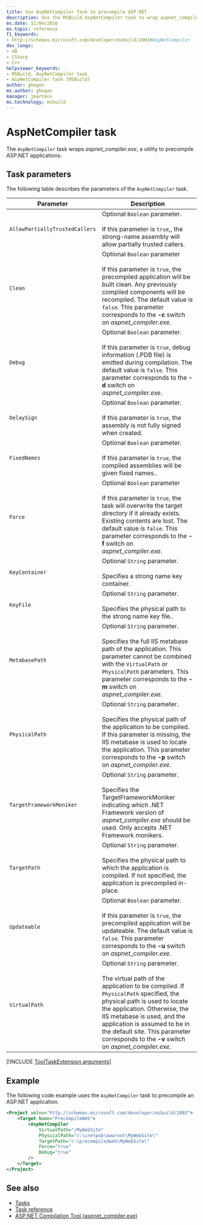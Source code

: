 ```yaml
---
title: Use AspNetCompiler Task to precompile ASP.NET
description: Use the MSBuild AspNetCompiler task to wrap aspnet_compiler.exe, a utility to precompile ASP.NET applications.
ms.date: 11/04/2016
ms.topic: reference
f1_keywords:
- http://schemas.microsoft.com/developer/msbuild/2003#AspNetCompiler
dev_langs:
- VB
- CSharp
- C++
helpviewer_keywords:
- MSBuild, AspNetCompiler task
- AspNetCompiler task [MSBuild]
author: ghogen
ms.author: ghogen
manager: jmartens
ms.technology: msbuild
---
```

# AspNetCompiler task

The `AspNetCompiler` task wraps *aspnet_compiler.exe*, a utility to precompile ASP.NET applications.

## Task parameters

The following table describes the parameters of the `AspNetCompiler` task.

|Parameter|Description|
|---------------|-----------------|
|`AllowPartiallyTrustedCallers`|Optional `Boolean` parameter.<br /><br /> If this parameter is `true`,, the strong-name assembly will allow partially trusted callers.|
|`Clean`|Optional `Boolean` parameter<br /><br /> If this parameter is `true`, the precompiled application will be built clean. Any previously compiled components will be recompiled. The default value is `false`. This parameter corresponds to the **-c** switch on *aspnet_compiler.exe*.|
|`Debug`|Optional `Boolean` parameter.<br /><br /> If this parameter is `true`, debug information (.PDB file) is emitted during compilation. The default value is `false`. This parameter corresponds to the **-d** switch on *aspnet_compiler.exe*.|
|`DelaySign`|Optional `Boolean` parameter.<br /><br /> If this parameter is `true`, the assembly is not fully signed when created.|
|`FixedNames`|Optional `Boolean` parameter.<br /><br /> If this parameter is `true`, the compiled assemblies will be given fixed names..|
|`Force`|Optional `Boolean` parameter<br /><br /> If this parameter is `true`, the task will overwrite the target directory if it already exists. Existing contents are lost. The default value is `false`. This parameter corresponds to the **-f** switch on *aspnet_compiler.exe*.|
|`KeyContainer`|Optional `String` parameter.<br /><br /> Specifies a strong name key container.|
|`KeyFile`|Optional `String` parameter.<br /><br /> Specifies the physical path to the strong name key file..|
|`MetabasePath`|Optional `String` parameter.<br /><br /> Specifies the full IIS metabase path of the application. This parameter cannot be combined with the `VirtualPath` or `PhysicalPath` parameters. This parameter corresponds to the **-m** switch on *aspnet_compiler.exe*.|
|`PhysicalPath`|Optional `String` parameter.<br /><br /> Specifies the physical path of the application to be compiled. If this parameter is missing, the IIS metabase is used to locate the application. This parameter corresponds to the **-p** switch on *aspnet_compiler.exe*.|
|`TargetFrameworkMoniker`|Optional `String` parameter.<br /><br /> Specifies the TargetFrameworkMoniker indicating which .NET Framework version of *aspnet_compiler.exe* should be used. Only accepts .NET Framework monikers.|
|`TargetPath`|Optional `String` parameter.<br /><br /> Specifies the physical path to which the application is compiled. If not specified, the application is precompiled in-place.|
|`Updateable`|Optional `Boolean` parameter.<br /><br /> If this parameter is `true`, the precompiled application will be updateable.  The default value is `false`. This parameter corresponds to the **-u** switch on *aspnet_compiler.exe*.|
|`VirtualPath`|Optional `String` parameter.<br /><br /> The virtual path of the application to be compiled. If `PhysicalPath` specified, the physical path is used to locate the application. Otherwise, the IIS metabase is used, and the application is assumed to be in the default site. This parameter corresponds to the **-v** switch on *aspnet_compiler.exe*.|

[!INCLUDE [ToolTaskExtension arguments](includes/tooltaskextension-base-params.md)]

## Example

The following code example uses the `AspNetCompiler` task to precompile an ASP.NET application.

```xml
<Project xmlns="http://schemas.microsoft.com/developer/msbuild/2003">
    <Target Name="PrecompileWeb">
        <AspNetCompiler
            VirtualPath="/MyWebSite"
            PhysicalPath="c:\inetpub\wwwroot\MyWebSite\"
            TargetPath="c:\precompiledweb\MyWebSite\"
            Force="true"
            Debug="true"
        />
    </Target>
</Project>
```

## See also

* [Tasks](../msbuild/msbuild-tasks.md)
* [Task reference](../msbuild/msbuild-task-reference.md)
* [ASP.NET Compilation Tool (aspnet_compiler.exe)](/previous-versions/ms229863(v=vs.100))
